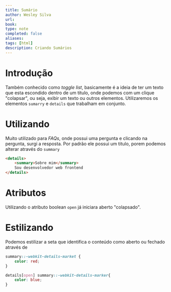 ```yaml
---
title: Sumário
author: Wesley Silva
url:
book:
type: note
completed: false
aliases:
tags: [html]
description: Criando Sumários 
---
```

# Introdução
Também conhecido como _toggle list_, basicamente é a ideia de ter um texto que esta escondido dentro de um titulo, onde podemos com um clique "colapsar", ou seja, exibir um texto ou outros elementos. Utilizaremos os elementos `sumarry` e `details` que trabalham em conjunto.

# Utilizando
Muito utilizado para _FAQs_, onde possui uma pergunta e clicando na pergunta, surgi a resposta. Por padrão ele possui um titulo, porem podemos alterar através do `summary`

```html
<details>
	<summary>Sobre mim</summary>
	Sou desenvolvedor web frontend
</details>
```

# Atributos
Utilizando o atributo boolean `open` já iniciara aberto "colapsado".

# Estilizando
Podemos estilizar a seta que identifica o conteúdo como aberto ou fechado através de

```css
summary::-webkit-details-market {
	color: red;
}

details[open] summary::-webkit-details-marker{
	color: blue;
}
```
